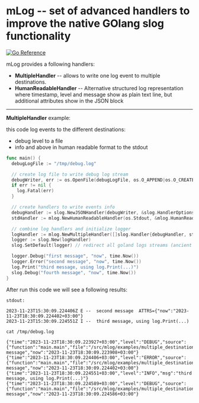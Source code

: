 # mLog -- set of advanced handlers to improve the native GOlang slog functionality

[![Go Reference](https://pkg.go.dev/badge/github.com/xenolog/mlog/.svg)](https://pkg.go.dev/github.com/xenolog/mlog/)

mLog provides a following handlers:

* **MultipleHandler** -- allows to write one log event to multiple destinations.
* **HumanReadableHandler** -- Alternative structured log representation where timestamp, level and message show as plain text line, but additional attributes show in the JSON block

---

**MultipleHandler**  example:

this code log events to the different destinations:

* debug level to a file
* info and above in human readable format to the stdout

```go
func main() {
  debugLogFile := "/tmp/debug.log"

  // create log file to write debug log stream
  debugWriter, err := os.OpenFile(debugLogFile, os.O_APPEND|os.O_CREATE|os.O_WRONLY, 0o644)
  if err != nil {
    log.Fatal(err)
  }

  // create handlers to write events info
  debugHandler := slog.NewJSONHandler(debugWriter, &slog.HandlerOptions{AddSource: true, Level: slog.LevelDebug})
  stdHandler := mlog.NewHumanReadableHandler(os.Stdout, &mlog.HumanReadableHandlerOptions{Level: slog.LevelInfo})

  // combine log handlers and initialize logger
  logHandler := mlog.NewMultipleHandler([]slog.Handler{debugHandler, stdHandler}, nil)
  logger := slog.New(logHandler)
  slog.SetDefault(logger) // redirect all goland logs streams (ancient log and slog) to a freshly created logger

  logger.Debug("first message", "now", time.Now())
  logger.Error("second message", "now", time.Now())
  log.Print("third message, using log.Print(...)")
  slog.Debug("fourth message", "now", time.Now())
}
```

After run this code we will see a following results:

`stdout:`

```log
2023-11-23T15:30:09.224406Z E --  second message  ATTRS={"now":"2023-11-23T18:30:09.224402+03:00"}
2023-11-23T15:30:09.224551Z I --  third message, using log.Print(...)
```

`cat /tmp/debug.log`

```log
{"time":"2023-11-23T18:30:09.223927+03:00","level":"DEBUG","source":{"function":"main.main","file":"/src/mlog/examples/multiple_destinations.go","line":34},"msg":"first message","now":"2023-11-23T18:30:09.223908+03:00"}
{"time":"2023-11-23T18:30:09.224406+03:00","level":"ERROR","source":{"function":"main.main","file":"/src/mlog/examples/multiple_destinations.go","line":35},"msg":"second message","now":"2023-11-23T18:30:09.224402+03:00"}
{"time":"2023-11-23T18:30:09.224551+03:00","level":"INFO","msg":"third message, using log.Print(...)"}
{"time":"2023-11-23T18:30:09.224589+03:00","level":"DEBUG","source":{"function":"main.main","file":"/src/mlog/examples/multiple_destinations.go","line":37},"msg":"fourth message","now":"2023-11-23T18:30:09.224586+03:00"}
```
